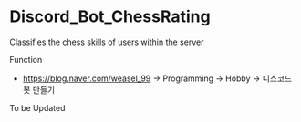 # Discord_Bot_ChessRating
Classifies the chess skills of users within the server

Function
 - https://blog.naver.com/weasel_99 -> Programming -> Hobby -> 디스코드 봇 만들기

To be Updated

